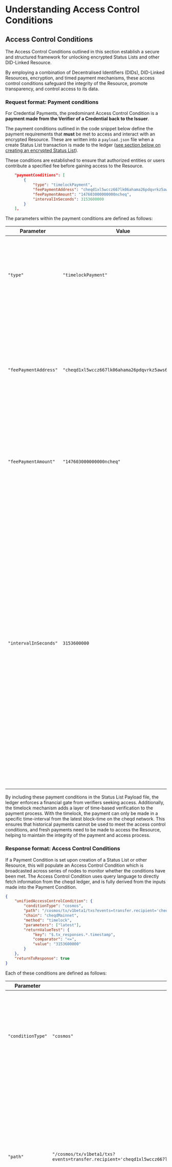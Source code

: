 # Understanding Access Control Conditions

## Access Control Conditions

The Access Control Conditions outlined in this section establish a secure and structured framework for unlocking encrypted Status Lists and other DID-Linked Resource.&#x20;

By employing a combination of Decentralised Identifiers (DIDs), DID-Linked Resources, encryption, and timed payment mechanisms, these access control conditions safeguard the integrity of the Resource, promote transparency, and control access to its data.

### Request format: Payment conditions

For Credential Payments, the predominant Access Control Condition is a **payment made from the Verifier of a Credential back to the Issuer**.

The payment conditions outlined in the code snippet below define the payment requirements that **must** be met to access and interact with an encrypted Resource. These are written into a `payload.json` file when a create Status List transaction is made to the ledger ([see section below on creating an encrypted Status List](understanding-access-control-conditions.md#creating-an-encrypted-status-list)).

These conditions are established to ensure that authorized entities or users contribute a specified fee before gaining access to the Resource.&#x20;

```json
    "paymentConditions": [
        {
            "type": "timelockPayment",
            "feePaymentAddress": "cheqd1xl5wccz667lk06ahama26pdqvrkz5aws6m0ztp",
            "feePaymentAmount": "147603000000000ncheq",
            "intervalInSeconds": 3153600000
        }
    ],
```

The parameters within the payment conditions are defined as follows:

| Parameter             | Value                                            | Description                                                                                                                                                                                                                                                                                                                                                                                                                                                            |
| --------------------- | ------------------------------------------------ | ---------------------------------------------------------------------------------------------------------------------------------------------------------------------------------------------------------------------------------------------------------------------------------------------------------------------------------------------------------------------------------------------------------------------------------------------------------------------- |
| `"type"`              | `"timelockPayment"`                              | Indicates that a timelock payment mechanism is employed. Currently, this is the only type that is supported.                                                                                                                                                                                                                                                                                                                                                           |
| `"feePaymentAddress"` | `"cheqd1xl5wccz667lk06ahama26pdqvrkz5aws6m0ztp"` | Specifies the cheqd address to which the payment fee should be sent. This address is associated with the entity managing the Status List (Issuer) and who will receive the payment.                                                                                                                                                                                                                                                                                    |
| `"feePaymentAmount"`  | `"147603000000000ncheq"`                         | Defines the amount of the payment fee. In this case, the fee is specified in the smallest unit of CHEQ, (ncheq).                                                                                                                                                                                                                                                                                                                                                       |
| `"intervalInSeconds"` | `3153600000`                                     | Sets the duration of the timelock interval, measured in seconds. The verifier must make the payment within the specified time frame relative to a particular block-time on the cheqd blockchain. If the payment is successfully confirmed within this interval, the Verifier's access to the Resource is granted. However, if the payment claim is made outside of this window, it may be considered invalid, and the verifier's access to the Resource may be denied. |

By including these payment conditions in the Status List Payload file, the ledger enforces a financial gate from verifiers seeking access. Additionally, the timelock mechanism adds a layer of time-based verification to the payment process. With the timelock, the payment can only be made in a specific time-interval from the latest block-time on the cheqd network. This ensures that historical payments cannot be used to meet the access control conditions, and fresh payments need to be made to access the Resource, helping to maintain the integrity of the payment and access process.

### Response format: Access Control Conditions

If a Payment Condition is set upon creation of a Status List or other Resource, this will populate an Access Control Condition which is broadcasted across series of nodes to monitor whether the conditions have been met. The Access Control Condition uses query language to directly fetch information from the cheqd ledger, and is fully derived from the inputs made into the Payment Condition.

```json
{
    "unifiedAccessControlCondition": {
        "conditionType": "cosmos",
        "path": "/cosmos/tx/v1beta1/txs?events=transfer.recipient='cheqd1xl5wccz667lk06ahama26pdqvrkz5aws6m0ztp'&events=transfer.amount='147603000000000ncheq'&order_by=2&pagination.limit=1",
        "chain": "cheqdMainnet",
        "method": "timelock",
        "parameters": ["latest"],
        "returnValueTest": {
            "key": "$.tx_responses.*.timestamp",
            "comparator": "<=",
            "value": "3153600000"
        }
    },
    "returnTxResponse": true
}

```

Each of these conditions are defined as follows:

| Parameter         | Value                                                                                                                                                                           | Description                                                                                                                                                                                                                                   |
| ----------------- | ------------------------------------------------------------------------------------------------------------------------------------------------------------------------------- | --------------------------------------------------------------------------------------------------------------------------------------------------------------------------------------------------------------------------------------------- |
| `"conditionType"` | `"cosmos"`                                                                                                                                                                      | Specifies the type of condition being employed, indicating that the access control condition is related to the Cosmos blockchain ecosystem                                                                                                    |
| `"path"`          | `"/cosmos/tx/v1beta1/txs?events=transfer.recipient='cheqd1xl5wccz667lk06ahama26pdqvrkz5aws6m0ztp'&events=transfer.amount='147603000000000ncheq'&order_by=2&pagination.limit=1"` | Defines the query path to retrieve specific transaction events from the cheqd blockchain. It filters transactions with a recipient address and amount matching certain criteria, orders the results, and limits the query to one transaction. |
| `"chain"`         | `"cheqdMainnet"`                                                                                                                                                                | Specifies the blockchain network (chain) being used, indicating that the condition applies to the cheqd Mainnet.                                                                                                                              |
| `"method"`        | `"timelock"`                                                                                                                                                                    | Specifies the access control method being utilized, which is a timelock mechanism.                                                                                                                                                            |
| `"parameters"`    | `"latest"`                                                                                                                                                                      | Provides parameters for the access control method. In this case, it refers to the "latest" state on the blockchain                                                                                                                            |
| `"key"`           | `"$.tx_responses.*.timestamp"`                                                                                                                                                  | Specifies the key path within the transaction responses to extract the timestamp of the transaction.                                                                                                                                          |
| `"comparator"`    | `"<="`                                                                                                                                                                          | This checks if the extracted timestamp is less than or equal to the provided value.                                                                                                                                                           |
| `"value"`         | `"3153600000"`                                                                                                                                                                  | Defines the value (in seconds) against which the extracted timestamp is compared. This value represents a time interval.                                                                                                                      |

Once an Access Control Condition has been set, the decryption keys are sharded between an array of nodes to prevent any single node or few malicious nodes from decrypting the data. This comprehensive setup ensures secure and controlled access to the specified resource based on specified criteria and events from the cheqd blockchain.&#x20;
